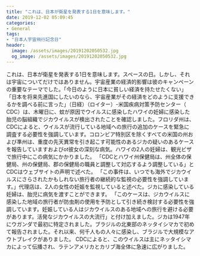 ```yaml
---
title: "これは、日本が衛星を発表する1日を意味します。"
date: 2019-12-02 05:09:45
categories:
- General
tags:
- "日本人宇宙飛行記念日"
header:
  image: /assets/images/20191202050532.jpg
  og_image: /assets/images/20191202050532.jpg
---
```


これは、日本が衛星を発表する1日を意味します。スペースの日。しかし、それは宇宙についてだけではありません。宇宙産業の経済的影響は彼のキャンペーンの重要なテーマでした。「今日のように日本に貧しい経済を持たせたくない」 「日本を将来先進国にしたいのなら、宇宙産業がその経済をどのように支援できるかを調べる前に言った」（日経）（ロイター）-米国疾病対策予防センター（ CDC）は、木曜日に、蚊が原因でウイルスに感染したハワイの妊婦に感染した胎児の脳組織でジカウイルスが検出されたことを確認しました。フロリダ州は、CDCによると、ウイルスが流行している地域への旅行の追加のケースを緊急に調査する必要性を強調しています。コロンビア特別区を除くすべての米国の州および準州は、重度の先天異常を引き起こす可能性のあるジカの疑いのあるケースを報告していますおよびot彼女の深刻な病気。ハワイの2人の妊婦は、観光ビザで旅行中にこの病気にかかりました。 「CDCとハワイ州保健局は、州全体の保健局、州の保健局、郡の保健局の職員と調整して対応するよう調整している」とCDCはウェブサイトの声明で述べた。 「この事件は、いつでも海外でジカウイルスにさらされたかもしれない旅行者の継続的な監視の必要性を強調しています。」代理店は、2人の女性の妊娠を監視していると述べた。ジカに感染している妊婦は、胎児に病気を渡すことができます。 「このケースは、ジカウイルスに感染した地域の旅行者が防虫剤の使用を予防として引き続き検討する必要性を強調しています。妊娠している人はジカウイルスのある地域への旅行を避ける必要があります。活発なジカウイルスの大流行」と付け加えました。ジカは1947年にウガンダで最初に特定されました。ブラジルの北東部のネッタイシマカで初めて報告されました。それ以来、何千人もの人々に感染し、ブラジルで大規模なアウトブレイクがありました。 CDCによると、このウイルスは主にネッタイシマカによって伝播され、ラテンアメリカとカリブ海全体に急速に広がりました。
